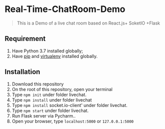 # Real-Time-ChatRoom-Demo

> This is a Demo of a live chat room based on React.js+ SoketIO +Flask

## Requirement
 1. Have Python 3.7 installed globally;
 2. Have [pip](https://pip.pypa.io/en/stable/installing/) and [virtualenv](http://docs.python-guide.org/en/latest/dev/virtualenvs/) installed globally.

## Installation
 1. Download this repository
 2. On the root of this repository, open your terminal
 3. Type `npm init` under folder livechat.
 4. Type `npm install` under folder livechat
 5. Type `npm install` socket.io-client' under folder livechat.
 6. Type `npm start` under folder livechat.
 7. Run Flask server via Pycharm..
 8. Open your browser, type `localhost:5000` or `127.0.0.1:5000`
